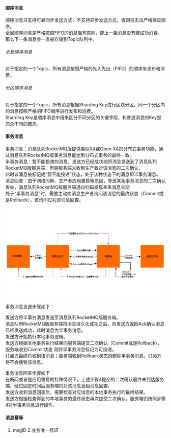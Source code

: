 #### 顺序消息
顺序消息只支持可靠同步发送方式，不支持异步发送方式，否则将无法严格保证顺序。  
全局顺序消息是严格按照FIFO的消息阻塞原则，即上一条消息没有被成功消费，那么下一条消息会一直被存储到Topic队列中。
###### 全局顺序消息
对于指定的一个Topic，所有消息按照严格的先入先出（FIFO）的顺序来发布和消费。

###### 分区顺序消息
对于指定的一个Topic，所有消息根据Sharding Key进行区块分区。同一个分区内的消息按照严格的FIFO顺序进行发布和消费。  
Sharding Key是顺序消息中用来区分不同分区的关键字段，和普通消息的Key是完全不同的概念。

#### 事务消息
事务消息：消息队列RocketMQ版提供类似XA或Open XA的分布式事务功能，通过消息队列RocketMQ版事务消息能达到分布式事务的最终一致。  
半事务消息：暂不能投递的消息，发送方已经成功地将消息发送到了消息队列RocketMQ版服务端，但是服务端未收到生产者对该消息的二次确认，  
此时该消息被标记成“暂不能投递”状态，处于该种状态下的消息即半事务消息。  
消息回查：由于网络闪断、生产者应用重启等原因，导致某条事务消息的二次确认丢失，消息队列RocketMQ版服务端通过扫描发现某条消息长期  
处于“半事务消息”时，需要主动向消息生产者询问该消息的最终状态（Commit或是Rollback），该询问过程即消息回查。  

![image](../pic/transaction_msg.png)

事务消息发送步骤如下：

发送方将半事务消息发送至消息队列RocketMQ版服务端。  
消息队列RocketMQ版服务端将消息持久化成功之后，向发送方返回Ack确认消息已经发送成功，此时消息为半事务消息。  
发送方开始执行本地事务逻辑。  
发送方根据本地事务执行结果向服务端提交二次确认（Commit或是Rollback），服务端收到Commit状态  则将半事务消息标记为可投递，  
订阅方最终将收到该消息；服务端收到Rollback状态则删除半事务消息，订阅方将不会接受该消息。

事务消息回查步骤如下：  
在断网或者是应用重启的特殊情况下，上述步骤4提交的二次确认最终未到达服务端，经过固定时间后服务端将对该消息发起消息回查。  
发送方收到消息回查后，需要检查对应消息的本地事务执行的最终结果。  
发送方根据检查得到的本地事务的最终状态再次提交二次确认，服务端仍按照步骤4对半事务消息进行操作。  

#### 消息幂等
1. msgID
2.业务唯一标识
